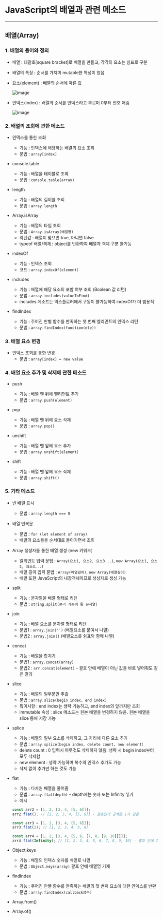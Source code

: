 # JavaScript의 배열과 관련 메소드

---

## 배열(Array)

### 1. 배열의 용어와 정의

- 배열 : 대괄호[square bracket]로 배열을 만들고, 각각의 요소는 쉼표로 구분

- 배열의 특징 : 순서를 가지며 mutable한 특성이 있음

- 요소(element) : 배열의 순서에 따른 값

  ![image](https://user-images.githubusercontent.com/80403988/121210725-dd757e80-c8b6-11eb-8be4-190062d2d338.png)

- 인덱스(index) : 배열의 순서를 인덱스라고 부르며 0부터 번호 매김

  ![image](https://user-images.githubusercontent.com/80403988/121210765-e6665000-c8b6-11eb-96e6-c6d7e88057e5.png)

### 2. 배열의 조회에 관한 메소드

- 인덱스를 통한 조회

  - 기능 : 인덱스에 해당하는 배열의 요소 조회
  - 문법 : `array[index]`

- console.table

  - 기능 : 배열을 테이블로 조회
  - 문법 : `console.table(array)`

- length

  - 기능 : 배열의 길이를 조회
  - 문법 : `array.length`

- Array.isArray

  - 기능 : 배열의 타입 조회
  - 문법 : `Array.isArray(배열명)`
  - 리턴값 : 배열이 맞으면 true, 아니면 false
  - typeof 배열/객체 : object를 반환하여 배열과 객체 구분 불가능

- indexOf

  - 기능 : 인덱스 조회
  - 코드 : `array.indexOf(element)`

- includes

  - 기능 : 배열에 해당 요소의 포함 여부 조회 (Boolean 값 리턴)
  - 분법 : `array.includes(valueToFind)`
  - includes 메소드는 익스플로러에서 구동이 불가능하여 indexOf가 더 범용적

- findIndex
  - 기능 : 주어진 판별 함수를 만족하는 첫 번째 엘리먼트의 인덱스 리턴
  - 문법 : `array.findIndex(function(ele))`

### 3. 배열 요소 변경

- 인덱스 조회를 통한 변경
  - 문법 : `array[index] = new value`

### 4. 배열 요소 추가 및 삭제에 관한 메소드

- push

  - 기능 : 배열 맨 뒤에 엘리먼트 추가
  - 문법 : `array.push(element)`

- pop

  - 기능 : 배열 맨 뒤에 요소 삭제
  - 문법 : `array.pop()`

- unshift

  - 기능 : 배열 맨 앞에 요소 추가
  - 문법 : `array.unshift(element)`

- shift
  - 기능 : 배열 맨 앞에 요소 삭제
  - 문법 : `array.shift()`

### 5. 기타 메소드

- 빈 배열 표시

  - 문법 : `array.length === 0`

- 배열 반복문

  - 문법 : `for (let element of array)`
  - 배열의 요소들을 순서대로 돌아가면서 조회

- Array 생성자를 통한 배열 생성 (new 키워드)

  - 엘리먼트 입력 문법 : `Array(요소1, 요소2, 요소3...)`, `new Array(요소1, 요소2, 요소3...)`
  - 배열 길이 입력 문법 : `Array(배열길이)`, `new Array(배열길이)`
  - 배열 또한 JavaScript의 내장객체이므로 생성자로 생성 가능

- split

  - 기능 : 문자열을 배열 형태로 리턴
  - 문법 : `string.split(분리 기준이 될 문자열)`

- join

  - 기능 : 배열 요소를 문자열 형태로 리턴
  - 문법1 : `array.join('')` (배열요소를 붙여서 나열)
  - 문법2 : `array.join()` (배열요소를 쉼표와 함께 나열)

- concat

  - 기능 : 배열을 합치기
  - 문법1 : `array.concat(array)`
  - 문법2 : `arr.concat(element)` - 괄호 안에 배열이 아닌 값을 바로 넣어줘도 같은 결과

- slice

  - 기능 : 배열의 일부분만 추출
  - 문법 : `array.slice(begin index, end index)`
  - 특이사항 : end index는 생략 가능하고, end index의 앞까지만 조회
  - immutable 속성 : slice 메소드는 원본 배열을 변경하지 않음. 원본 배열을 slice 통해 저장 가능

- splice

  - 기능 : 배열의 일부 요소를 삭제하고, 그 자리에 다른 요소 추가
  - 문법 : `array.splice(begin index, delete count, new element)`
  - delete count : 0 입력시 아무것도 삭제하지 않음. 생략 시 begin index부터 모두 삭제함
  - new element : 생략 가능하며 복수의 인덱스 추가도 가능
  - 삭제 없이 추가만 하는 것도 기능

- flat

  - 기능 : 다차원 배열을 풀어줌
  - 문법 : `array.flat(depth)` - depth에는 숫자 또는 Infinity 넣기
  - 예시

  ```js
  const arr2 = [1, 2, [3, 4, [5, 6]]];
  arr2.flat(); // [1, 2, 3, 4, [5, 6]] - 괄호안의 공백은 1과 같음

  const arr3 = [1, 2, [3, 4, [5, 6]]];
  arr3.flat(2); // [1, 2, 3, 4, 5, 6]

  const arr4 = [1, 2, [3, 4, [5, 6, [7, 8, [9, 10]]]]];
  arr4.flat(Infinity); // [1, 2, 3, 4, 5, 6, 7, 8, 9, 10] - 괄호 안에 Infinity 입력시 고차원 배열 모두 풀어줌
  ```

- Object.keys

  - 기능 : 배열의 인덱스 숫자를 배열로 나열
  - 문법 : `Object.keys(array)` 괄호 안에 배열명 기재

- findIndex

  - 기능 : 주어진 판별 함수를 만족하는 배열의 첫 번째 요소에 대한 인덱스를 반환
  - 문법 : `array.findIndex(callback함수)`

- Array.from()

- Array.of()
